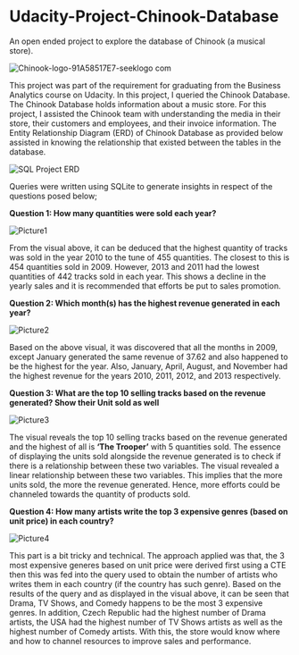 # Udacity-Project-Chinook-Database
An open ended project to explore the database of Chinook (a musical store).


![Chinook-logo-91A58517E7-seeklogo com](https://github.com/quyum-fatai/Udacity-Project-Chinook-Database/assets/127361595/e46f5db4-f0fb-4f56-9d28-5ac949f162a7)

This project was part of the requirement for graduating from the Business Analytics course on Udacity. In this project, I queried the Chinook Database. The Chinook Database holds information about a music store. For this project, I assisted the Chinook team with understanding the media in their store, their customers and employees, and their invoice information. The Entity Relationship Diagram (ERD) of Chinook Database as provided below assisted in knowing the relationship that existed between the tables in the database.


![SQL Project ERD](https://github.com/quyum-fatai/Udacity-Project-Chinook-Database/assets/127361595/4269bd18-0bf4-4100-b87e-7b9e6c1ce727)


Queries were written using SQLite to generate insights in respect of the questions posed below;


**Question 1: How many quantities were sold each year?**
  
![Picture1](https://github.com/quyum-fatai/Udacity-Project-Chinook-Database/assets/127361595/49d362a8-a4af-4da2-97c8-161f55650b02)

From the visual above, it can be deduced that the highest quantity of tracks was sold in the year 2010 to the tune of 455 quantities. The closest to this is 454 quantities sold in 2009. However, 2013 and 2011 had the lowest quantities of 442 tracks sold in each year. This shows a decline in the yearly sales and it is recommended that efforts be put to sales promotion.



**Question 2: Which month(s) has the highest revenue generated in each year?**

![Picture2](https://github.com/quyum-fatai/Udacity-Project-Chinook-Database/assets/127361595/0be3a7b7-30c4-4f79-a039-9e4c65031244)

Based on the above visual, it was discovered that all the months in 2009, except January generated the same revenue of 37.62 and also happened to be the highest for the year. Also, January, April, August, and November had the highest revenue for the years 2010, 2011, 2012, and 2013 respectively.



**Question 3: What are the top 10 selling tracks based on the revenue generated? Show their Unit sold as well**

![Picture3](https://github.com/quyum-fatai/Udacity-Project-Chinook-Database/assets/127361595/b42c0611-a31a-4a1d-abfc-6fd148f5f13a)

The visual reveals the top 10 selling tracks based on the revenue generated and the highest of all is **‘The Trooper’** with 5 quantities sold. The essence of displaying the units sold alongside the revenue generated is to check if there is a relationship between these two variables. The visual revealed a linear relationship between these two variables. This implies that the more units sold, the more the revenue generated. Hence, more efforts could be channeled towards the quantity of products sold.



**Question 4: How many artists write the top 3 expensive genres (based on unit price) in each country?**

![Picture4](https://github.com/quyum-fatai/Udacity-Project-Chinook-Database/assets/127361595/571dea46-6ccc-4fce-9ddd-c53bf23fca59)

This part is a bit tricky and technical. The approach applied was that, the 3 most expensive generes based on unit price were derived first using a CTE then this was fed into the query used to obtain the number of artists who writes them in each country (if the country has such genre). Based on the results of the query and as displayed in the visual above, it can be seen that Drama, TV Shows, and Comedy happens to be the most 3 expensive genres. In addition, Czech Republic had the highest number of Drama artists, the USA had the highest number of TV Shows artists as well as the highest number of Comedy artists. With this, the store would know where and how to channel resources to improve sales and performance. 
 



 
